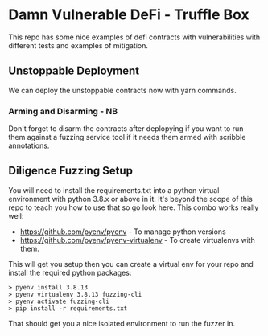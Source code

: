 # Damn Vulnerable DeFi - Truffle Box

This repo has some nice examples of defi contracts with vulnerabilities with different tests and examples of mitigation.

## Unstoppable Deployment

We can deploy the unstoppable contracts now with yarn commands.

### Arming and Disarming - NB

Don't forget to disarm the contracts after deplopying if you want to run them against a fuzzing service tool if it needs them armed with scribble annotations.

## Diligence Fuzzing Setup

You will need to install the requirements.txt into a python virtual environment with python 3.8.x or above in it. It's beyond the scope of this repo to teach you how to use that so go look here. This combo works really well:

* <https://github.com/pyenv/pyenv> - To manage python versions
* <https://github.com/pyenv/pyenv-virtualenv> - To create virtualenvs with them.

This will get you setup then you can create a virtual env for your repo and install the required python packages:

```shell
> pyenv install 3.8.13
> pyenv virtualenv 3.8.13 fuzzing-cli
> pyenv activate fuzzing-cli
> pip install -r requirements.txt
```

That should get you a nice isolated environment to run the fuzzer in.
